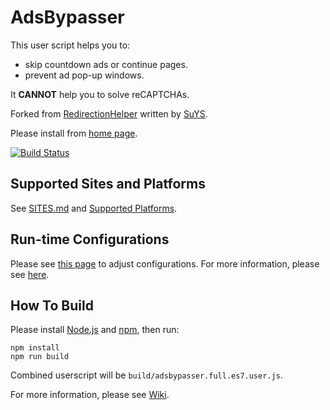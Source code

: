 # AdsBypasser

This user script helps you to:

* skip countdown ads or continue pages.
* prevent ad pop-up windows.

It **CANNOT** help you to solve reCAPTCHAs.

Forked from [RedirectionHelper] written by [SuYS].

Please install from [home page][1].

[![Build Status][6]][7]


## Supported Sites and Platforms

See [SITES.md](SITES.md) and [Supported Platforms].


## Run-time Configurations

Please see [this page][8] to adjust configurations.
For more information, please see [here][9].


## How To Build

Please install [Node.js] and [npm], then run:

```
npm install
npm run build
```

Combined userscript will be `build/adsbypasser.full.es7.user.js`.

For more information, please see [Wiki].

[1]: https://adsbypasser.github.io/
[6]: https://travis-ci.org/adsbypasser/adsbypasser.png?branch=master,develop
[7]: https://travis-ci.org/adsbypasser/adsbypasser
[8]: https://adsbypasser.github.io/configure.html
[9]: https://github.com/adsbypasser/adsbypasser/wiki/Runtime-Configurations
[Node.js]: https://nodejs.org
[npm]: https://www.npmjs.com/
[RedirectionHelper]: https://userscripts-mirror.org/scripts/show/69797
[SuYS]: https://userscripts-mirror.org/users/SuYS.html
[Wiki]: https://github.com/adsbypasser/adsbypasser/wiki
[Supported Platforms]: https://github.com/adsbypasser/adsbypasser/wiki/Supported-Platforms
